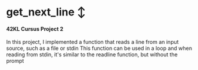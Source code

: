 # get_next_line ↕️

#### 42KL Cursus Project 2

In this project, I implemented a function that reads a line from an input source, such as a file or stdin
This function can be used in a loop and when reading from stdin, it's similar to the readline function, but without the prompt
